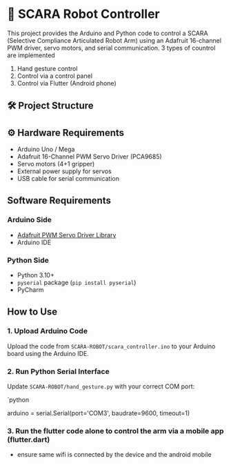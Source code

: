 # 🤖 SCARA Robot Controller
This project provides the Arduino and Python code to control a SCARA (Selective Compliance Articulated Robot Arm) using an Adafruit 16-channel PWM driver, servo motors, and serial communication.
3 types of countrol are implemented
1. Hand gesture control
2. Control via a control panel
3. Control via Flutter (Android phone)

## 🛠️ Project Structure
## ⚙️ Hardware Requirements

- Arduino Uno / Mega
- Adafruit 16-Channel PWM Servo Driver (PCA9685)
- Servo motors (4+1 gripper)
- External power supply for servos
- USB cable for serial communication
## Software Requirements

### Arduino Side
- [Adafruit PWM Servo Driver Library](https://github.com/adafruit/Adafruit-PWM-Servo-Driver-Library)
- Arduino IDE

### Python Side
- Python 3.10+
- `pyserial` package (`pip install pyserial`)
- PyCharm

## How to Use

### 1. Upload Arduino Code
Upload the code from `SCARA-ROBOT/scara_controller.ino` to your Arduino board using the Arduino IDE.

### 2. Run Python Serial Interface

Update `SCARA-ROBOT/hand_gesture.py` with your correct COM port:

`python

arduino = serial.Serial(port='COM3', baudrate=9600, timeout=1)

### 3. Run the flutter code alone to control the arm via a mobile app (flutter.dart)
- ensure same wifi is connected by the device and the android mobile  
